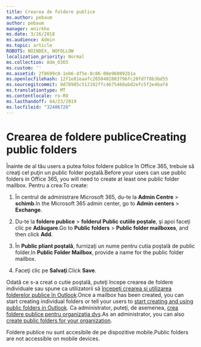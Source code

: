 ```yaml
---
title: Crearea de foldere publice
ms.author: pebaum
author: pebaum
manager: mnirkhe
ms.date: 3/26/2018
ms.audience: Admin
ms.topic: article
ROBOTS: NOINDEX, NOFOLLOW
localization_priority: Normal
ms.collection: Adm_O365
ms.custom: ''
ms.assetid: 2f8699c8-1eb6-4f5e-8c06-08e960092b1a
ms.openlocfilehash: 12f1e81eaafc2650482803796fc20fd7f8b3bd55
ms.sourcegitcommit: 9d78905c512192ffc4675468abd2efc5f2e4baf4
ms.translationtype: MT
ms.contentlocale: ro-RO
ms.lasthandoff: 04/23/2019
ms.locfileid: "32406728"
---
```

# <a name="creating-public-folders"></a><span data-ttu-id="d77d9-102">Crearea de foldere publice</span><span class="sxs-lookup"><span data-stu-id="d77d9-102">Creating public folders</span></span>

<span data-ttu-id="d77d9-103">Înainte de al tău users a putea folos foldere publice în Office 365, trebuie să creaţi cel puţin un public folder poştală.</span><span class="sxs-lookup"><span data-stu-id="d77d9-103">Before your users can use public folders in Office 365, you will need to create at least one public folder mailbox.</span></span> <span data-ttu-id="d77d9-104">Pentru a crea:</span><span class="sxs-lookup"><span data-stu-id="d77d9-104">To create:</span></span>
  
1. <span data-ttu-id="d77d9-105">În centrul de administrare Microsoft 365, du-te la **Admin Centre** \> **schimb**.</span><span class="sxs-lookup"><span data-stu-id="d77d9-105">In the Microsoft 365 admin center, go to **Admin centers** \> **Exchange**.</span></span>
    
2. <span data-ttu-id="d77d9-106">Du-te la **foldere publice** \> **folderul Public cutiile poştale**, şi apoi faceţi clic pe **Adăugare**.</span><span class="sxs-lookup"><span data-stu-id="d77d9-106">Go to **Public folders** \> **Public folder mailboxes**, and then click **Add**.</span></span>
    
3. <span data-ttu-id="d77d9-107">În **Public pliant poştală**, furnizaţi un nume pentru cutia poştală de public folder.</span><span class="sxs-lookup"><span data-stu-id="d77d9-107">In **Public Folder Mailbox**, provide a name for the public folder mailbox.</span></span>
    
4. <span data-ttu-id="d77d9-108">Faceţi clic pe **Salvaţi**.</span><span class="sxs-lookup"><span data-stu-id="d77d9-108">Click **Save**.</span></span>
    
<span data-ttu-id="d77d9-109">Odată ce s-a creat o cutie poştală, puteţi începe crearea de foldere individuale sau spune ca utilizatorii să [începeţi crearea şi utilizarea folderelor publice în Outlook](https://support.office.com/article/Create-and-share-a-public-folder-in-Outlook-a2835011-d524-4a5c-a207-05c159bb2a97).</span><span class="sxs-lookup"><span data-stu-id="d77d9-109">Once a mailbox has been created, you can start creating individual folders or tell your users to [start creating and using public folders in Outlook](https://support.office.com/article/Create-and-share-a-public-folder-in-Outlook-a2835011-d524-4a5c-a207-05c159bb2a97).</span></span> <span data-ttu-id="d77d9-110">Ca administrator, puteţi, de asemenea, [crea foldere publice pentru organizaţia dvs](https://technet.microsoft.com/library/bb691104%28v=exchg.150%29.aspx).</span><span class="sxs-lookup"><span data-stu-id="d77d9-110">As an administrator, you can also [create public folders for your organization](https://technet.microsoft.com/library/bb691104%28v=exchg.150%29.aspx).</span></span>
  
<span data-ttu-id="d77d9-111">Foldere publice nu sunt accesibile de pe dispozitive mobile.</span><span class="sxs-lookup"><span data-stu-id="d77d9-111">Public folders are not accessible on mobile devices.</span></span>
  

